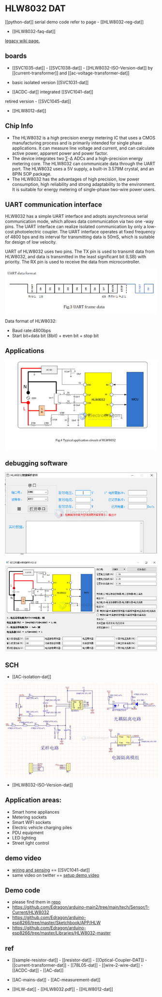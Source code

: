 # HLW8032 DAT

[[python-dat]] serial demo code refer to page - [[HLW8032-reg-dat]]

- [[HLW8032-faq-dat]] 


[legacy wiki page.](https://www.electrodragon.com/w/Energy_meter) 


## boards 

- [[SVC1035-dat]] - [[SVC1038-dat]] - [[HLW8032-ISO-Version-dat]] by [[current-transformer]] and [[ac-voltage-transformer-dat]]

- basic isolated version [[SVC1031-dat]]

- [[ACDC-dat]] integrated [[SVC1041-dat]]

retired version  - [[SVC1045-dat]]

- [[HLW8012-dat]]

## Chip Info

- The HLW8032 is a high precision energy metering IC that uses a CMOS manufacturing process and is primarily intended for single phase applications. It can measure line voltage and current, and can calculate active power, apparent power and power factor.
- The device integrates two ∑-Δ ADCs and a high-precision energy metering core. The HLW8032 can communicate data through the UART port. The HLW8032 uses a 5V supply, a built-in 3.579M crystal, and an 8PIN SOP package.
- The HLW8032 has the advantages of high precision, low power consumption, high reliability and strong adaptability to the environment. It is suitable for energy metering of single-phase two-wire power users.


## UART communication interface


HLW8032 has a simple UART interface and adopts asynchronous serial communication mode, which allows data communication via two one -way pins. The UART interface can realize isolated communication by only a low-cost photoelectric coupler. The UART interface operates at fixed frequency of 4800 bps and its interval for transmitting data is 50mS, which is suitable for design of low velocity.   

UART of HLW8032 uses two pins. The TX pin is used to transmit data from HLW8032, and data is transmitted in the least significant bit (LSB) with priority. The RX pin is used to receive the data from microcontroller. 

![](2025-02-13-16-09-20.png)

Data format of HLW8032:   
 
- Baud rate:4800bps   
- Start bit+data bit (8bit) + even bit + stop bit


## Applications 

![](2023-11-01-18-24-07.png)


## debugging software 

![](2024-12-18-17-08-33.png)

![](2024-12-18-17-09-06.png)

## SCH 

- [[AC-isolation-dat]]

![](2025-05-20-12-28-21.png)

- [[HLW8032-ISO-Version-dat]]

## Application areas:

- Smart home appliances
- Metering sockets
- Smart WIFI sockets
- Electric vehicle charging piles
- PDU equipment
- LED lighting
- Street light control

## demo video 

- [wiring and sensing](https://youtube.com/shorts/gFZTB0sYQD8?si=YbiH0ox_tiHjacsh) == [[SVC1041-dat]]
- same video on twitter == [setup demo video](https://x.com/electro_phoenix/status/1933032154772222440)

## Demo code 

- please find them in [repo](https://github.com/Edragon/HLW)
- https://github.com/Edragon/arduino-main2/tree/main/tech/Sensor/1-Current/HLW8032
- https://github.com/Edragon/arduino-esp8266/tree/master/Sketchbook/APP/HLW
- https://github.com/Edragon/arduino-esp8266/tree/master/Libraries/HLW8032-master


## ref

- [[sample-resistor-dat]] - [[resistor-dat]] - [[Optical-Coupler-DAT]] - [[current-transformer-dat]] - [[78L05-dat]] - [[wire-2-wire-dat]] - [[ACDC-dat]] - [[AC-dat]]

- [[AC-mains-dat]] - [[AC-measurement-dat]]

- [[HLW-dat]] - [[HLW8032.pdf]] - [[HLW8012-dat]] 